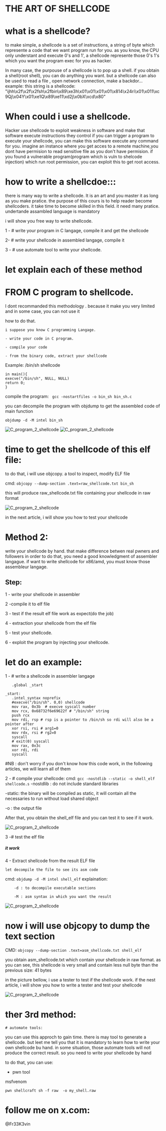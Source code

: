 # THE ART OF SHELLCODE

# what is a shellcode?
 to make simple, a shellcode is a set of instructions, a string of byte which represente a code that we want program
run for you. as you know, the CPU only understant and execute 0's and 1', a shellcode represente those 0's 1's which you want the program exec for you as hacker.

In many case, the purpouse of a shellcode is to pop up a shell. if you obtain a shell(root shell), you can do anything you want. but a shellcode can also be used to read a file , open network connection, make a backdor...
example: this string is a shellcode: "ijhh\x2f\x2f\x2fsh\x2fbin\x89\xe3h\x01\x01\x01\x01\x814\x24ri\x01\x011\xc9Qj\x04Y\x01\xe1Q\x89\xe11\xd2j\x0bX\xcd\x80"



# When could i use a shellcode.
Hacker use shellcode to  exploit weakness in software and make that software execute instructions they control
if you can trigger a program to execute your shellcode, you can make this software execute any command for you.
imagine an instance where you get acces to a remote machine,you dont have permision to read sensitive file as you don't have permision. if you found a vulnerable program(program which is vuln to shelcode injection) which run root permission, you can exploit this to get root access. 


# how to write a shellcdoe:::
there is many way to write a shellcode. It is an art and you master it as long as you make pratice.
the purpose of this cours is to help reader become shellcoders.
it take time to become skilled in this field. it need many pratice. undertande assambled language is mandatory 

i will show you free way to write shellcode.

1 - #   write your program in C langage, compile it and  get the shellcode



2-  #    write your  shellcode in assembled langage, compile it

3 - #    use automate tool to write your shellcode. 

# let explain each of these method

# FROM C program to shellcode.
 I dont recommanded this methodology . because it make you very limited and in some case, you can not use it

how to do that.

    i suppose you know C programming Langage.

    - write your code in C program. 

    - compile your code

    - from the binary code, extract your shellcode


Example:
  /bin/sh shellcode
```
in main(){
execve("/bin/sh", NULL, NULL)
return 0;
}
```
compile the program: 
`` gcc -nostartfiles -o bin_sh bin_sh.c``

you can decompile the program with objdump to  get the assembled code of main function

``objdump -d -M intel bin_sh``

![C_program_2_shellcode](../images/bin_sh_c.png)
![C_program_2_shellcode](../images/objdump_result1.png)


# 
# time to  get the shellcode of this elf file:
to do that, i will use objcopy. a tool  to inspect, modify ELF file

cmd: ``objcopy --dump-section .text=raw_shellcode.txt bin_sh``

this will produce raw_shellcode.txt file containing your shellcode in raw format

![C_program_2_shellcode](../images/raw_shellcode.png)

in the next article, i will show you how to test your shellcode



# Method 2:
write your shellcode by hand.
that make difference betwen real pwners and followers
in order to do that, you need a good knowledgment of assembler langague.
if want to write shellcode for x86/amd, you must know those assembleur langage.

## Step:

1 - write your shellcode in assembler

2 -compile it to elf file

3 - test if the result elf file work as expect(do the job)

4 - extraction your shellcode from the elf file

5 - test your shellcode.

6 - exploit the program by injecting your shellcode.



# let do an example:
1 - # write a shellcode in assembler langage
 ```
    .global _start

_start:
    .intel_syntax noprefix
    #execve("/bin/sh". 0,0) shellcode
    mov rax, 0x3b  # execve syscall number
    mov rcx, 0x68732f6e69622f # "/bin/sh" string
    push rcx
    mov rdi, rsp # rsp is a pointer to /bin/sh so rdi will also be a pointer after
    xor rsi, rsi # arg1=0
    mov rdx, rsi # rg2=0
    syscall
    # exit(0) syscall
    mov rax, 0x3c
    xor rdi, rdi
    syscall

```

#NB : don't worry if you don't know how this code work, in the  following articles, we will learn all of them

2 - # compile your shellcode:
cmd: ``gcc -nostdlib --static -o shell_elf shellcode.s``
 -nostdlib : do not include standard libraries

-static: the binary will be compiled as static, it will contain all the necessaries to run without load shared object

-o : the output file

After that, you obtain  the shell_elf file and you can test it to see if it work. 

![C_program_2_shellcode](../images/asm_shell.png)


3 -# test the elf file
##### it work

4 - Extract shellcode from the result ELF file
    
    let decompile the file to see its asm code
cmd: ``objdump -d -M intel shell_elf``
 explaination: 

        -d : to decompile executable sections

        -M : asm syntax in which you want the result

![C_program_2_shellcode](../images/objdump_result2.png)


# now i will use objcopy to dump the text section 
CMD: ``objcopy --dump-section .text=asm_shellcode.txt shell_elf``

you obtain asm_shellcode.txt which contain your shellcode in raw format.
as you can see, this shellcode is very small and contain less null byte than the previous
size: 41 bytes

in the picture bellow, i use   a tester to test if the shellcode work.
if the nest article, i will show you how to write a tester and test your shellcode

![C_program_2_shellcode](../images/asm_shellcode.png)




# ther 3rd method:
    # automate tools:
you can use this approch to gain time.
there is may tool to generate a shellcode. but leet me tell you that it is mandatory to learn how to write your own shellcode bu hand.
in some situation, those automate tools will not produce the correct result. so you need to write your shellcode by hand

to do that, you can use:
- pwn tool

msfvenom


``pwn shellcraft sh -f raw  -o my_shell.raw``

# follow me on x.com:
@Fr33K3vin
